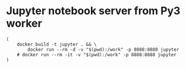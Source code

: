 # Jupyter notebook server from Py3 worker

```shell
(
    docker build -t jupyter . && \
        docker run --rm -d -v "$(pwd):/work" -p 8888:8888 jupyter
    # docker run --rm -it -v "$(pwd):/work" -p 8888:8888 jupyter
)
```

